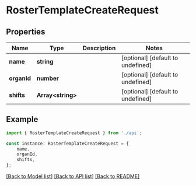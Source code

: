 # RosterTemplateCreateRequest


## Properties

Name | Type | Description | Notes
------------ | ------------- | ------------- | -------------
**name** | **string** |  | [optional] [default to undefined]
**organId** | **number** |  | [optional] [default to undefined]
**shifts** | **Array&lt;string&gt;** |  | [optional] [default to undefined]

## Example

```typescript
import { RosterTemplateCreateRequest } from './api';

const instance: RosterTemplateCreateRequest = {
    name,
    organId,
    shifts,
};
```

[[Back to Model list]](../README.md#documentation-for-models) [[Back to API list]](../README.md#documentation-for-api-endpoints) [[Back to README]](../README.md)
